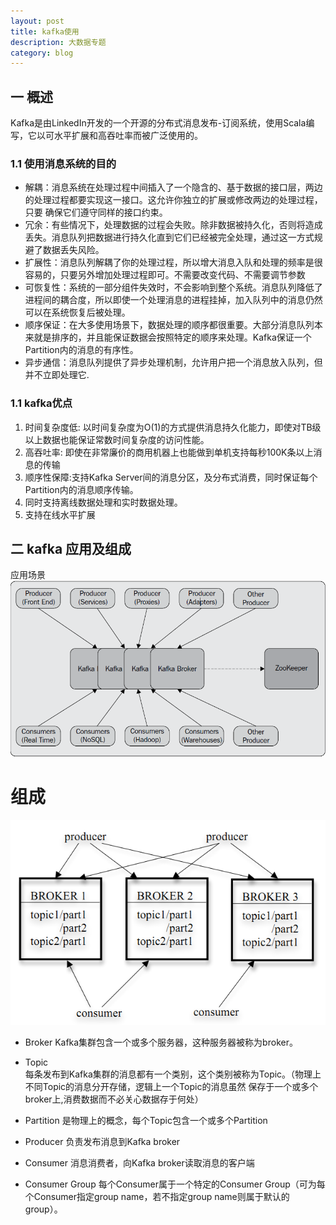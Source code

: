 ```yaml
---
layout: post
title: kafka使用
description: 大数据专题
category: blog
---
```

    
    
## 一 概述

   Kafka是由LinkedIn开发的一个开源的分布式消息发布-订阅系统，使用Scala编写，它以可水平扩展和高吞吐率而被广泛使用的。

###  1.1 使用消息系统的目的
 
   + 解耦：消息系统在处理过程中间插入了一个隐含的、基于数据的接口层，两边的处理过程都要实现这一接口。这允许你独立的扩展或修改两边的处理过程，只要  确保它们遵守同样的接口约束。
   + 冗余：有些情况下，处理数据的过程会失败。除非数据被持久化，否则将造成丢失。消息队列把数据进行持久化直到它们已经被完全处理，通过这一方式规避了数据丢失风险。
   + 扩展性：消息队列解耦了你的处理过程，所以增大消息入队和处理的频率是很容易的，只要另外增加处理过程即可。不需要改变代码、不需要调节参数
   + 可恢复性：系统的一部分组件失效时，不会影响到整个系统。消息队列降低了进程间的耦合度，所以即使一个处理消息的进程挂掉，加入队列中的消息仍然可以在系统恢复后被处理。
   + 顺序保证：在大多使用场景下，数据处理的顺序都很重要。大部分消息队列本来就是排序的，并且能保证数据会按照特定的顺序来处理。Kafka保证一个Partition内的消息的有序性。
   + 异步通信：消息队列提供了异步处理机制，允许用户把一个消息放入队列，但并不立即处理它.
   
###  1.1  kafka优点
   
   1. 时间复杂度低: 以时间复杂度为O(1)的方式提供消息持久化能力，即使对TB级以上数据也能保证常数时间复杂度的访问性能。
   2. 高吞吐率: 即使在非常廉价的商用机器上也能做到单机支持每秒100K条以上消息的传输
   3. 顺序性保障:支持Kafka Server间的消息分区，及分布式消费，同时保证每个Partition内的消息顺序传输。
   4. 同时支持离线数据处理和实时数据处理。
   5. 支持在线水平扩展
 
## 二 kafka 应用及组成  
 应用场景    
 ![kafka应用场景](/images/blog/kafka-applysence.png)    

 <h1>组成</h1>    

 ![kafka组成](/images/blog/kafka-consist.png)    
 + Broker
    Kafka集群包含一个或多个服务器，这种服务器被称为broker。    

+  Topic    
   每条发布到Kafka集群的消息都有一个类别，这个类别被称为Topic。（物理上不同Topic的消息分开存储，逻辑上一个Topic的消息虽然   保存于一个或多个broker上,消费数据而不必关心数据存于何处）    

+   Partition
  是物理上的概念，每个Topic包含一个或多个Partition       

+   Producer
  负责发布消息到Kafka broker    

+   Consumer
   消息消费者，向Kafka broker读取消息的客户端    

+   Consumer Group
    每个Consumer属于一个特定的Consumer Group（可为每个Consumer指定group name，若不指定group name则属于默认的group）。

    
